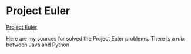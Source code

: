 # Project Euler

<a href="http://projecteuler.net">Project Euler</a>

Here are my sources for solved the Project Euler problems.
There is a mix between Java and Python
